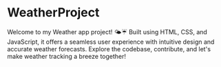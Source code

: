 # WeatherProject
Welcome to my Weather app project! 🌤️☔️ Built using HTML, CSS, and JavaScript, it offers a seamless user experience with intuitive design and accurate weather forecasts. Explore the codebase, contribute, and let's make weather tracking a breeze together!
